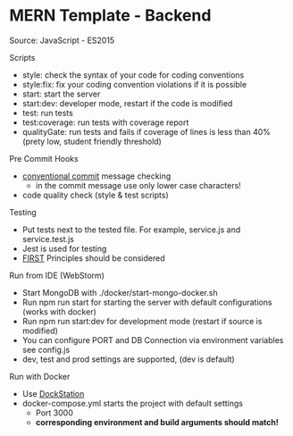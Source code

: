 # MERN Template - Backend

Source: JavaScript - ES2015

Scripts
 - style: check the syntax of your code for coding conventions
 - style:fix: fix your coding convention violations if it is possible
 - start: start the server
 - start:dev: developer mode, restart if the code is modified
 - test: run tests
 - test:coverage: run tests with coverage report
 - qualityGate: run tests and fails if coverage of lines is less than 40% (prety low, student friendly threshold)

Pre Commit Hooks
 - [conventional commit](https://www.conventionalcommits.org/en/v1.0.0/) message checking
   - in the commit message use only lower case characters!
 - code quality check (style & test scripts)

Testing
 - Put tests next to the tested file. For example, service.js and service.test.js
 - Jest is used for testing
 - [FIRST](https://medium.com/@tasdikrahman/f-i-r-s-t-principles-of-testing-1a497acda8d6) Principles should be considered

Run from IDE (WebStorm)
 - Start MongoDB with ./docker/start-mongo-docker.sh
 - Run npm run start for starting the server with default configurations (works with docker)
 - Run npm run start:dev for development mode (restart if source is modified)
 - You can configure PORT and DB Connection via environment variables see config.js
 - dev, test and prod settings are supported, (dev is default)

Run with Docker
 - Use [DockStation](https://dockstation.io/)
 - docker-compose.yml starts the project with default settings
   - Port 3000
   - __corresponding environment and build arguments should match!__

